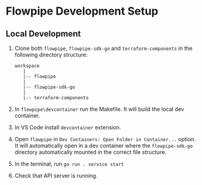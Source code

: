 # Flowpipe Development Setup

## Local Development

1. Clone both `flowpipe`, `flowpipe-sdk-go` and `terraform-components` in the following directory structure:
    ```
    workspace
       |
       |-- flowpipe
       |
       |-- flowpipe-sdk-go
       |
       |-- terraform-components
    ```

1. In `flowpipe\devcontainer` run the Makefile. It will build the local dev container.

1. In VS Code install `devcontainer` extension.

1. Open `flowpipe` in `Dev Containers: Open Folder in Container...` option. It will automatically open in a dev container where the `flowpipe-sdk-go` directory automatically mounted in the correct file structure.

1. In the terminal, run `go run . service start`

1. Check that API server is running.